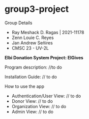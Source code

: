 # group3-project

Group Details
- Ray Meshack D. Ragas | 2021-11178
- Zenn Louie C. Reyes
- Jan Andrew Señires
- CMSC 23 - UV-2L

<b>Elbi Donation System Project: ElGives</b>

Program description: 
//to do

Installation Guide:
// to do

How to use the app
- Authentication/User View: // to do
- Donor View: // to do
- Organization View: // to do
- Admin View: // to do
